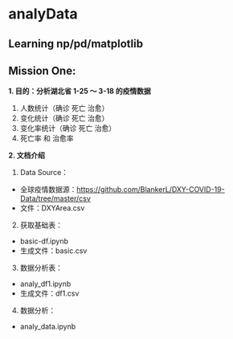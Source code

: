 # analyData
Learning np/pd/matplotlib
----------------------------
## Mission One:

**1. 目的：分析湖北省 1-25 ～ 3-18 的疫情数据**
  1. 人数统计（确诊 死亡 治愈）
  2. 变化统计（确诊 死亡 治愈）
  3. 变化率统计（确诊 死亡 治愈）
  4. 死亡率 和 治愈率
  
**2. 文档介绍**

  1. Data Source：
  - 全球疫情数据源：https://github.com/BlankerL/DXY-COVID-19-Data/tree/master/csv
  - 文件：DXYArea.csv

  2. 获取基础表：
  - basic-df.ipynb
  - 生成文件：basic.csv

  3. 数据分析表：
  - analy_df1.ipynb
  - 生成文件：df1.csv

  4. 数据分析：
  - analy_data.ipynb
